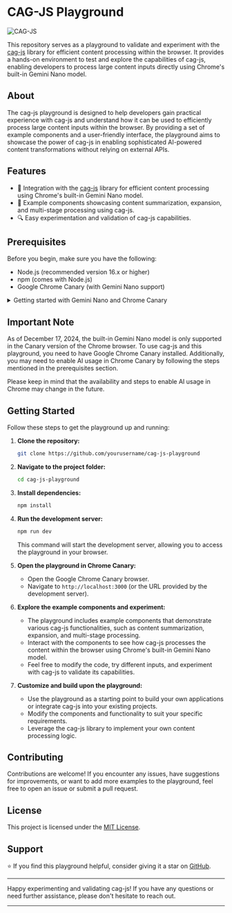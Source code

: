 # CAG-JS Playground

![CAG-JS](https://img.shields.io/npm/v/cag-js)

This repository serves as a playground to validate and experiment with the [cag-js](https://www.npmjs.com/package/cag-js) library for efficient content processing within the browser. It provides a hands-on environment to test and explore the capabilities of cag-js, enabling developers to process large content inputs directly using Chrome's built-in Gemini Nano model.

## About

The cag-js playground is designed to help developers gain practical experience with cag-js and understand how it can be used to efficiently process large content inputs within the browser. By providing a set of example components and a user-friendly interface, the playground aims to showcase the power of cag-js in enabling sophisticated AI-powered content transformations without relying on external APIs.

## Features

- 🧩 Integration with the [cag-js](https://www.npmjs.com/package/cag-js) library for efficient content processing using Chrome's built-in Gemini Nano model.
- 📝 Example components showcasing content summarization, expansion, and multi-stage processing using cag-js.
- 🔍 Easy experimentation and validation of cag-js capabilities.

## Prerequisites

Before you begin, make sure you have the following:

- Node.js (recommended version 16.x or higher)
- npm (comes with Node.js)
- Google Chrome Canary (with Gemini Nano support)

<details>
<summary>Getting started with Gemini Nano and Chrome Canary</summary>

I'm sure you want to experiment with that too? Let's see how to proceed:

- First of all, you'll need to download Chrome Canary
- In `chrome://flags`, you must **enable** two experiments:
  - `Prompt API for Gemini Nano` and
  - `Enables optimization guide on device`.
- You'll have to restart the browser, after having enabled those two flags.

It may take quite a bit of time to download Gemini Nano (as it's a small model, it takes only around 1.7GB of space, but you'll need about 20GB at installation time on your hard drive) but the API will tell you if the model weights are not fully downloaded yet.

</details>

## Important Note

As of December 17, 2024, the built-in Gemini Nano model is only supported in the Canary version of the Chrome browser. To use cag-js and this playground, you need to have Google Chrome Canary installed. Additionally, you may need to enable AI usage in Chrome Canary by following the steps mentioned in the prerequisites section.

Please keep in mind that the availability and steps to enable AI usage in Chrome may change in the future.

## Getting Started

Follow these steps to get the playground up and running:

1. **Clone the repository:**

    ```bash
    git clone https://github.com/yourusername/cag-js-playground
    ```

2. **Navigate to the project folder:**

    ```bash
    cd cag-js-playground
    ```

3. **Install dependencies:**

    ```bash
    npm install
    ```

4. **Run the development server:**

    ```bash
    npm run dev
    ```

    This command will start the development server, allowing you to access the playground in your browser.

5. **Open the playground in Chrome Canary:**

    - Open the Google Chrome Canary browser.
    - Navigate to `http://localhost:3000` (or the URL provided by the development server).

6. **Explore the example components and experiment:**

    - The playground includes example components that demonstrate various cag-js functionalities, such as content summarization, expansion, and multi-stage processing.
    - Interact with the components to see how cag-js processes the content within the browser using Chrome's built-in Gemini Nano model.
    - Feel free to modify the code, try different inputs, and experiment with cag-js to validate its capabilities.

7. **Customize and build upon the playground:**

    - Use the playground as a starting point to build your own applications or integrate cag-js into your existing projects.
    - Modify the components and functionality to suit your specific requirements.
    - Leverage the cag-js library to implement your own content processing logic.

## Contributing

Contributions are welcome! If you encounter any issues, have suggestions for improvements, or want to add more examples to the playground, feel free to open an issue or submit a pull request.

## License

This project is licensed under the [MIT License](LICENSE).

## Support

⭐️ If you find this playground helpful, consider giving it a star on [GitHub](https://github.com/yourusername/cag-js-playground).

---

Happy experimenting and validating cag-js! If you have any questions or need further assistance, please don't hesitate to reach out.

---